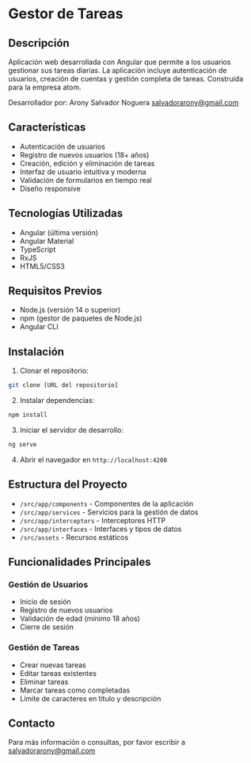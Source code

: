 # Gestor de Tareas

## Descripción
Aplicación web desarrollada con Angular que permite a los usuarios gestionar sus tareas diarias. La aplicación incluye autenticación de usuarios, creación de cuentas y gestión completa de tareas. Construida para la empresa atom.

Desarrollador por: 
Arony Salvador Noguera
salvadorarony@gmail.com


## Características
- Autenticación de usuarios
- Registro de nuevos usuarios (18+ años)
- Creación, edición y eliminación de tareas
- Interfaz de usuario intuitiva y moderna
- Validación de formularios en tiempo real
- Diseño responsive

## Tecnologías Utilizadas
- Angular (última versión)
- Angular Material
- TypeScript
- RxJS
- HTML5/CSS3

## Requisitos Previos
- Node.js (versión 14 o superior)
- npm (gestor de paquetes de Node.js)
- Angular CLI

## Instalación

1. Clonar el repositorio:
```bash
git clone [URL del repositorio]
```

2. Instalar dependencias:
```bash
npm install
```

3. Iniciar el servidor de desarrollo:
```bash
ng serve
```

4. Abrir el navegador en `http://localhost:4200`

## Estructura del Proyecto
- `/src/app/components` - Componentes de la aplicación
- `/src/app/services` - Servicios para la gestión de datos
- `/src/app/interceptors` - Interceptores HTTP
- `/src/app/interfaces` - Interfaces y tipos de datos
- `/src/assets` - Recursos estáticos

## Funcionalidades Principales

### Gestión de Usuarios
- Inicio de sesión
- Registro de nuevos usuarios
- Validación de edad (mínimo 18 años)
- Cierre de sesión

### Gestión de Tareas
- Crear nuevas tareas
- Editar tareas existentes
- Eliminar tareas
- Marcar tareas como completadas
- Límite de caracteres en título y descripción


## Contacto
Para más información o consultas, por favor escribir a salvadorarony@gmail.com
